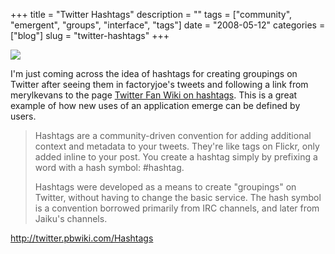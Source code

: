 +++
title = "Twitter Hashtags"
description = ""
tags = ["community", "emergent", "groups", "interface", "tags"]
date = "2008-05-12"
categories = ["blog"]
slug = "twitter-hashtags"
+++



  <div class="notebook-screenshot"><a href="http://twitter.pbwiki.com/Hashtags"><img src="/media/bluga/wt48282311adbb0_0.jpg"/></a></div><p>I'm just coming across the idea of hashtags for creating groupings on Twitter after seeing them in factoryjoe's tweets and following a link from merylkevans to the page <a href="http://twitter.pbwiki.com/Hashtags">Twitter Fan Wiki on hashtags</a>. This is a great example of how new uses of an application emerge can be defined by users.</p>
<blockquote><p>Hashtags are a community-driven convention for adding additional context and metadata to your tweets. They're like tags on Flickr, only added inline to your post. You create a hashtag simply by prefixing a word with a hash symbol: #hashtag.</p>
<p>Hashtags were developed as a means to create "groupings" on Twitter, without having to change the basic service. The hash symbol is a convention borrowed primarily from IRC channels, and later from Jaiku's channels.</p></blockquote>
    
  <a href="http://twitter.pbwiki.com/Hashtags">http://twitter.pbwiki.com/Hashtags</a>
